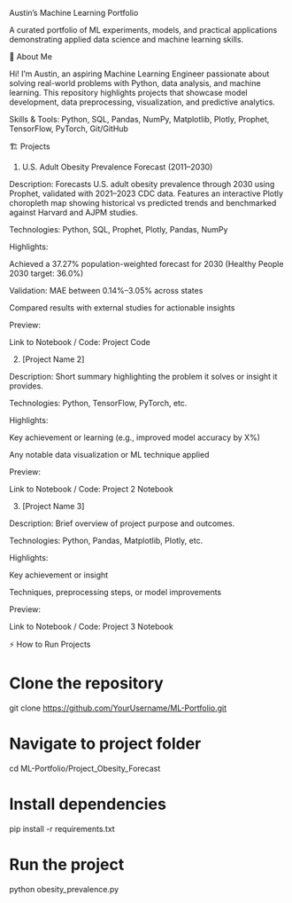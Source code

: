 Austin’s Machine Learning Portfolio

A curated portfolio of ML experiments, models, and practical applications demonstrating applied data science and machine learning skills.

👋 About Me

Hi! I’m Austin, an aspiring Machine Learning Engineer passionate about solving real-world problems with Python, data analysis, and machine learning.
This repository highlights projects that showcase model development, data preprocessing, visualization, and predictive analytics.

Skills & Tools: Python, SQL, Pandas, NumPy, Matplotlib, Plotly, Prophet, TensorFlow, PyTorch, Git/GitHub

🏗 Projects
1. U.S. Adult Obesity Prevalence Forecast (2011–2030)

Description: Forecasts U.S. adult obesity prevalence through 2030 using Prophet, validated with 2021–2023 CDC data. Features an interactive Plotly choropleth map showing historical vs predicted trends and benchmarked against Harvard and AJPM studies.

Technologies: Python, SQL, Prophet, Plotly, Pandas, NumPy

Highlights:

Achieved a 37.27% population-weighted forecast for 2030 (Healthy People 2030 target: 36.0%)

Validation: MAE between 0.14%–3.05% across states

Compared results with external studies for actionable insights

Preview:


Link to Notebook / Code: Project Code

2. [Project Name 2]

Description: Short summary highlighting the problem it solves or insight it provides.

Technologies: Python, TensorFlow, PyTorch, etc.

Highlights:

Key achievement or learning (e.g., improved model accuracy by X%)

Any notable data visualization or ML technique applied

Preview:


Link to Notebook / Code: Project 2 Notebook

3. [Project Name 3]

Description: Brief overview of project purpose and outcomes.

Technologies: Python, Pandas, Matplotlib, Plotly, etc.

Highlights:

Key achievement or insight

Techniques, preprocessing steps, or model improvements

Preview:


Link to Notebook / Code: Project 3 Notebook

⚡ How to Run Projects
# Clone the repository
git clone https://github.com/YourUsername/ML-Portfolio.git

# Navigate to project folder
cd ML-Portfolio/Project_Obesity_Forecast

# Install dependencies
pip install -r requirements.txt

# Run the project
python obesity_prevalence.py

